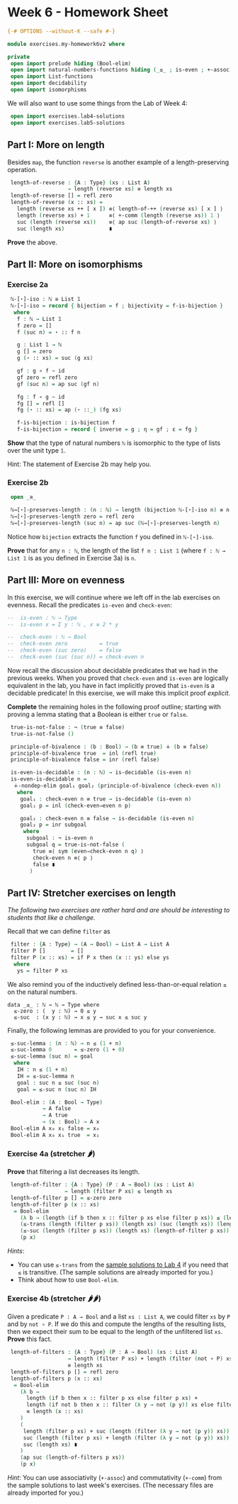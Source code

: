 # Week 6 - Homework Sheet

```agda
{-# OPTIONS --without-K --safe #-}

module exercises.my-homework6v2 where

private
 open import prelude hiding (Bool-elim)
 open import natural-numbers-functions hiding (_≤_ ; is-even ; +-assoc)
 open import List-functions
 open import decidability
 open import isomorphisms
```
We will also want to use some things from the Lab of Week 4:

```agda
 open import exercises.lab4-solutions
 open import exercises.lab5-solutions
```

## Part I: More on length

Besides `map`, the function `reverse` is another example of a length-preserving
operation.

```agda
 length-of-reverse : {A : Type} (xs : List A)
                   → length (reverse xs) ≡ length xs
 length-of-reverse [] = refl zero
 length-of-reverse (x :: xs) = 
   length (reverse xs ++ [ x ]) ≡⟨ length-of-++ (reverse xs) [ x ] ⟩
   length (reverse xs) + 1      ≡⟨ +-comm (length (reverse xs)) 1 ⟩
   suc (length (reverse xs))    ≡⟨ ap suc (length-of-reverse xs) ⟩
   suc (length xs)              ∎

```

**Prove** the above.

## Part II: More on isomorphisms

### Exercise 2a

```agda
 ℕ-[⋆]-iso : ℕ ≅ List 𝟙
 ℕ-[⋆]-iso = record { bijection = f ; bijectivity = f-is-bijection }
  where
   f : ℕ → List 𝟙
   f zero = []
   f (suc n) = ⋆ :: f n

   g : List 𝟙 → ℕ
   g [] = zero
   g (⋆ :: xs) = suc (g xs)

   gf : g ∘ f ∼ id
   gf zero = refl zero
   gf (suc n) = ap suc (gf n)

   fg : f ∘ g ∼ id
   fg [] = refl []
   fg (⋆ :: xs) = ap (⋆ ::_) (fg xs)

   f-is-bijection : is-bijection f
   f-is-bijection = record { inverse = g ; η = gf ; ε = fg }
```

**Show** that the type of natural numbers `ℕ` is isomorphic to the type of lists
over the unit type `𝟙`.

Hint: The statement of Exercise 2b may help you.

### Exercise 2b

```agda
 open _≅_

 ℕ→[⋆]-preserves-length : (n : ℕ) → length (bijection ℕ-[⋆]-iso n) ≡ n
 ℕ→[⋆]-preserves-length zero = refl zero
 ℕ→[⋆]-preserves-length (suc n) = ap suc (ℕ→[⋆]-preserves-length n)
```

Notice how `bijection` extracts the function `f` you defined in `ℕ-[⋆]-iso`.

**Prove** that for any `n : ℕ`, the length of the list `f n : List 𝟙`
(where `f : ℕ → List 𝟙` is as you defined in Exercise 3a) is `n`.

## Part III: More on evenness

In this exercise, we will continue where we left off in the lab exercises on
evenness. Recall the predicates `is-even` and `check-even`:

```agda
--  is-even : ℕ → Type
--  is-even x = Σ y ꞉ ℕ , x ≡ 2 * y
```

```agda
--  check-even : ℕ → Bool
--  check-even zero          = true
--  check-even (suc zero)    = false
--  check-even (suc (suc n)) = check-even n
```

Now recall the discussion about decidable predicates that we had in the previous
weeks. When you proved that `check-even` and `is-even` are logically equivalent
in the lab, you have in fact implicitly proved that `is-even` is a decidable
predicate! In this exercise, we will make this implicit proof _explicit_.

**Complete** the remaining holes in the following proof outline; starting with
proving a lemma stating that a Boolean is either `true` or `false`.

```agda
 true-is-not-false : ¬ (true ≡ false)
 true-is-not-false ()

 principle-of-bivalence : (b : Bool) → (b ≡ true) ∔ (b ≡ false)
 principle-of-bivalence true  = inl (refl true)
 principle-of-bivalence false = inr (refl false)

 is-even-is-decidable : (n : ℕ) → is-decidable (is-even n)
 is-even-is-decidable n =
  ∔-nondep-elim goal₁ goal₂ (principle-of-bivalence (check-even n))
   where
    goal₁ : check-even n ≡ true → is-decidable (is-even n)
    goal₁ p = inl (check-even⇒even n p)

    goal₂ : check-even n ≡ false → is-decidable (is-even n)
    goal₂ p = inr subgoal
     where
      subgoal : ¬ is-even n
      subgoal q = true-is-not-false (
        true ≡⟨ sym (even⇒check-even n q) ⟩
        check-even n ≡⟨ p ⟩
        false ∎
       )
```

## Part IV: Stretcher exercises on length

*The following two exercises are rather hard and are should be interesting to
students that like a challenge.*

Recall that we can define `filter` as
```agda
 filter : {A : Type} → (A → Bool) → List A → List A
 filter P []        = []
 filter P (x :: xs) = if P x then (x :: ys) else ys
  where
   ys = filter P xs
```

We also remind you of the inductively defined less-than-or-equal relation `≤`
on the natural numbers.

```agdacode
data _≤_ : ℕ → ℕ → Type where
  ≤-zero : (  y : ℕ) → 0 ≤ y
  ≤-suc  : (x y : ℕ) → x ≤ y → suc x ≤ suc y
```

Finally, the following lemmas are provided to you for your convenience.

```agda
 ≤-suc-lemma : (n : ℕ) → n ≤ (1 + n)
 ≤-suc-lemma 0       = ≤-zero (1 + 0)
 ≤-suc-lemma (suc n) = goal
  where
   IH : n ≤ (1 + n)
   IH = ≤-suc-lemma n
   goal : suc n ≤ suc (suc n)
   goal = ≤-suc n (suc n) IH

 Bool-elim : (A : Bool → Type)
           → A false
           → A true
           → (x : Bool) → A x
 Bool-elim A x₀ x₁ false = x₀
 Bool-elim A x₀ x₁ true  = x₁
```

### Exercise 4a (stretcher 🌶)

**Prove** that filtering a list decreases its length.

```agda
 length-of-filter : {A : Type} (P : A → Bool) (xs : List A)
                  → length (filter P xs) ≤ length xs
 length-of-filter p [] = ≤-zero zero
 length-of-filter p (x :: xs)
  = Bool-elim
    (λ b → (length (if b then x :: filter p xs else filter p xs)) ≤ (length (x :: xs)))
    (≤-trans (length (filter p xs)) (length xs) (suc (length xs)) (length-of-filter p xs) (≤-suc-lemma (length xs)))
    (≤-suc (length (filter p xs)) (length xs) (length-of-filter p xs))
    (p x)
```

*Hints*:
 - You can use `≤-trans` from the [sample solutions to
   Lab 4](lab4-solutions.lagda.md) if you need that `≤` is transitive.
   (The sample solutions are already imported for you.)
 - Think about how to use `Bool-elim`.

### Exercise 4b (stretcher 🌶🌶)

Given a predicate `P : A → Bool` and a list `xs : List A`, we could filter `xs`
by `P` and by `not ∘ P`. If we do this and compute the lengths of the resulting
lists, then we expect their sum to be equal to the length of the unfiltered list
`xs`. **Prove** this fact.

```agda
 length-of-filters : {A : Type} (P : A → Bool) (xs : List A)
                   → length (filter P xs) + length (filter (not ∘ P) xs)
                   ≡ length xs
 length-of-filters p [] = refl zero
 length-of-filters p (x :: xs)
  = Bool-elim
    (λ b →
      length (if b then x :: filter p xs else filter p xs) +
      length (if not b then x :: filter (λ y → not (p y)) xs else filter (λ y → not (p y)) xs)
      ≡ length (x :: xs)
    )
    (
     length (filter p xs) + suc (length (filter (λ y → not (p y)) xs)) ≡⟨ +-step _ _ ⟩
     suc (length (filter p xs) + length (filter (λ y → not (p y)) xs)) ≡⟨ ap suc (length-of-filters p xs) ⟩
     suc (length xs) ∎
    )
    (ap suc (length-of-filters p xs))
    (p x)
```

*Hint*: You can use associativity (`+-assoc`) and commutativity (`+-comm`) from
 the sample solutions to last week's exercises. (The necessary files are already
 imported for you.)
